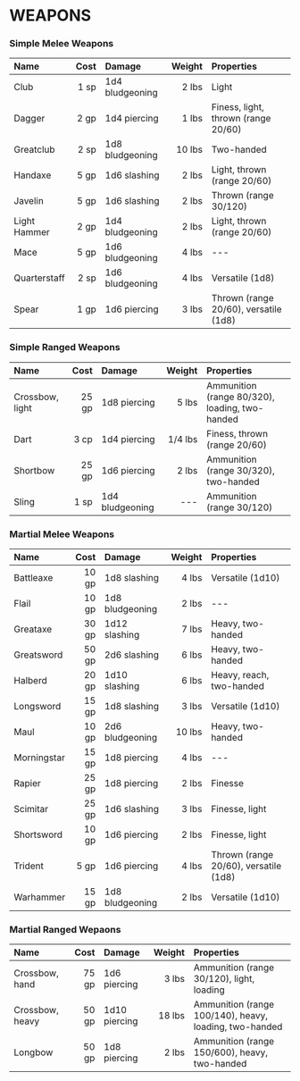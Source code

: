 # WEAPONS

### Simple Melee Weapons
| Name | Cost | Damage | Weight | Properties |
| :--- | ---: | :--- | ---: | :--- |
| Club | 1 sp | 1d4 bludgeoning | 2 lbs | Light |
| Dagger | 2 gp | 1d4 piercing | 1 lbs | Finess, light, thrown (range 20/60) |
| Greatclub | 2 sp | 1d8 bludgeoning | 10 lbs | Two-handed |
| Handaxe | 5 gp | 1d6 slashing | 2 lbs | Light, thrown (range 20/60) |
| Javelin | 5 gp | 1d6 slashing | 2 lbs | Thrown (range 30/120) |
| Light Hammer | 2 gp | 1d4 bludgeoning | 2 lbs | Light, thrown (range 20/60) |
| Mace | 5 gp | 1d6 bludgeoning | 4 lbs | --- |
| Quarterstaff | 2 sp | 1d6 bludgeoning | 4 lbs | Versatile (1d8) |
| Spear | 1 gp | 1d6 piercing | 3 lbs | Thrown (range 20/60), versatile (1d8) |

### Simple Ranged Weapons
| Name | Cost | Damage | Weight | Properties |
| :--- | ---: | :--- | ---: | :--- |
| Crossbow, light | 25 gp | 1d8 piercing | 5 lbs | Ammunition (range 80/320), loading, two-handed |
| Dart | 3 cp | 1d4 piercing | 1/4 lbs | Finess, thrown (range 20/60) |
| Shortbow | 25 gp | 1d6 piercing | 2 lbs | Ammunition (range 30/320), two-handed |
| Sling | 1 sp | 1d4 bludgeoning | --- | Ammunition (range 30/120) |

### Martial Melee Weapons
| Name | Cost | Damage | Weight | Properties |
| :--- | ---: | :--- | ---: | :--- |
| Battleaxe | 10 gp | 1d8 slashing | 4 lbs | Versatile (1d10) |
| Flail | 10 gp | 1d8 bludgeoning | 2 lbs | --- |
| Greataxe | 30 gp | 1d12 slashing | 7 lbs | Heavy, two-handed |
| Greatsword | 50 gp | 2d6 slashing | 6 lbs | Heavy, two-handed |
| Halberd | 20 gp | 1d10 slashing | 6 lbs | Heavy, reach, two-handed |
| Longsword | 15 gp | 1d8 slashing | 3 lbs | Versatile (1d10) |
| Maul | 10 gp | 2d6 bludgeoning | 10 lbs | Heavy, two-handed |
| Morningstar | 15 gp | 1d8 piercing | 4 lbs | --- |
| Rapier | 25 gp | 1d8 piercing | 2 lbs | Finesse |
| Scimitar | 25 gp | 1d6  slashing | 3 lbs | Finesse, light |
| Shortsword | 10 gp | 1d6 piercing | 2 lbs | Finesse, light |
| Trident | 5 gp | 1d6 piercing | 4 lbs | Thrown (range 20/60), versatile (1d8) |
| Warhammer | 15 gp | 1d8 bludgeoning | 2 lbs | Versatile (1d10) |

### Martial Ranged Wepaons
| Name | Cost | Damage | Weight | Properties |
| :--- | ---: | :--- | ---: | :--- |
| Crossbow, hand | 75 gp | 1d6 piercing | 3 lbs | Ammunition (range 30/120), light, loading |
| Crossbow, heavy | 50 gp | 1d10 piercing | 18 lbs | Ammunition (range 100/140), heavy, loading, two-handed |
| Longbow | 50 gp | 1d8 piercing | 2 lbs | Ammunition (range 150/600), heavy, two-handed |
